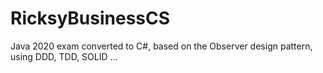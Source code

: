 # RicksyBusinessCS

Java 2020 exam converted to C#, based on the Observer design pattern, using DDD, TDD, SOLID ...
